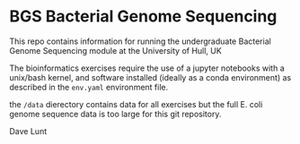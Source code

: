 # BGS Bacterial Genome Sequencing

This repo contains information for running the undergraduate Bacterial Genome Sequencing module at the University of Hull, UK

The bioinformatics exercises require the use of a jupyter notebooks with a unix/bash kernel, and software installed (ideally as a conda environment) as described in the `env.yaml` environment file.

the `/data` dierectory contains data for all exercises but the full E. coli genome sequence data is too large for this git repository.

Dave Lunt
